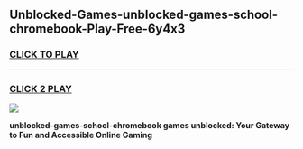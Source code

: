 
## Unblocked-Games-unblocked-games-school-chromebook-Play-Free-6y4x3
<h3>
<a href="https://clearcache.space/e2bc6b?title=unblocked-games-school-chromebook&ref=21A">CLICK TO PLAY</a></h3>
<hr>

<h3>
<a href="https://clearcache.space/e2bc6b?title=unblocked-games-school-chromebook&ref=21A">CLICK 2 PLAY</a>
  
</h3>

<a href="https://clearcache.space/e2bc6b?title=unblocked-games-school-chromebook&ref=21A"><img src="https://clearcache.store/games.png"></a>


**unblocked-games-school-chromebook games unblocked: Your Gateway to Fun and Accessible Online Gaming**
